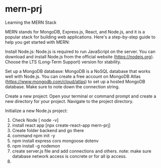 # mern-prj
Learning the MERN Stack

MERN stands for MongoDB, Express.js, React, and Node.js, and it is a popular stack for building web applications. Here's a step-by-step guide to help you get started with MERN:

Install Node.js: Node.js is required to run JavaScript on the server. You can download and install Node.js from the official website (https://nodejs.org). Choose the LTS (Long-Term Support) version for stability.

Set up a MongoDB database: MongoDB is a NoSQL database that works well with Node.js. You can create a free account on MongoDB Atlas (https://www.mongodb.com/cloud/atlas) to set up a hosted MongoDB database. Make sure to note down the connection string.

Create a new project: Open your terminal or command prompt and create a new directory for your project. Navigate to the project directory.

Initialize a new Node.js project:



1. Check Node [ node -v]
2. install react app [npx create-react-app mern-prj]
3. Create folder backend and go there
4. command npm init -y
5. npm install express cors mongoose dotenv
6. npm install -g nodemon
7. create server.js file and add connections and others.
    note: make sure database network access is concrete or for all ip access.
8. 
